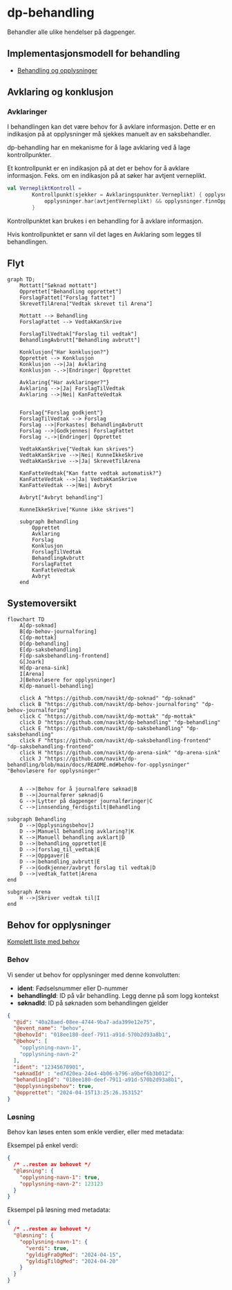 # dp-behandling

Behandler alle ulike hendelser på dagpenger.

## Implementasjonsmodell for behandling

- [Behandling og opplysninger](./opplysning/README.md)

## Avklaring og konklusjon

### Avklaringer

I behandlingen kan det være behov for å avklare informasjon. Dette er en indikasjon på at opplysninger må sjekkes manuelt av en saksbehandler.

dp-behandling har en mekanisme for å lage avklaring ved å lage kontrollpunkter. 

Et kontrollpunkt er en indikasjon på at det er behov for å avklare informasjon. Feks. om en indikasjon på at søker har avtjent verneplikt.

```kotlin
val VernepliktKontroll =
        Kontrollpunkt(sjekker = Avklaringspunkter.Verneplikt) { opplysninger ->
            opplysninger.har(avtjentVerneplikt) && opplysninger.finnOpplysning(avtjentVerneplikt).verdi
        }
```

Kontrollpunktet kan brukes i en behandling for å avklare informasjon.

Hvis kontrollpunktet er sann vil det lages en Avklaring som legges til behandlingen.

## Flyt 

```mermaid
graph TD;
    Mottatt["Søknad mottatt"]
    Opprettet["Behandling opprettet"]
    ForslagFattet["Forslag fattet"]
    SkrevetTilArena["Vedtak skrevet til Arena"]

    Mottatt --> Behandling
    ForslagFattet --> VedtakKanSkrive

    ForslagTilVedtak["Forslag til vedtak"]
    BehandlingAvbrutt["Behandling avbrutt"]

    Konklusjon{"Har konklusjon?"}
    Opprettet --> Konklusjon
    Konklusjon -->|Ja| Avklaring
    Konklusjon -.->|Endringer| Opprettet
    
    Avklaring{"Har avklaringer?"}
    Avklaring -->|Ja| ForslagTilVedtak
    Avklaring -->|Nei| KanFatteVedtak
    
    
    Forslag{"Forslag godkjent"}
    ForslagTilVedtak --> Forslag
    Forslag -->|Forkastes| BehandlingAvbrutt
    Forslag -->|Godkjennes| ForslagFattet
    Forslag -.->|Endringer| Opprettet
    
    VedtakKanSkrive{"Vedtak kan skrives"}
    VedtakKanSkrive -->|Nei| KunneIkkeSkrive
    VedtakKanSkrive -->|Ja| SkrevetTilArena
    
    KanFatteVedtak{"Kan fatte vedtak automatisk?"}
    KanFatteVedtak -->|Ja| VedtakKanSkrive
    KanFatteVedtak -->|Nei| Avbryt
    
    Avbryt["Avbryt behandling"]

    KunneIkkeSkrive["Kunne ikke skrives"]
    
    subgraph Behandling
        Opprettet
        Avklaring
        Forslag
        Konklusjon
        ForslagTilVedtak
        BehandlingAvbrutt
        ForslagFattet
        KanFatteVedtak
        Avbryt
    end
```

## Systemoversikt 

```mermaid
flowchart TD
    A[dp-soknad] 
    B[dp-behov-journalforing]
    C[dp-mottak]
    D[dp-behandling]
    E[dp-saksbehandling]
    F[dp-saksbehandling-frontend]
    G[Joark]
    H[dp-arena-sink]
    I[Arena]
    J[Behovløsere for opplysninger]
    K[dp-manuell-behandling]

    click A "https://github.com/navikt/dp-soknad" "dp-soknad"
    click B "https://github.com/navikt/dp-behov-journalforing" "dp-behov-journalforing"
    click C "https://github.com/navikt/dp-mottak" "dp-mottak"
    click D "https://github.com/navikt/dp-behandling" "dp-behandling"
    click E "https://github.com/navikt/dp-saksbehandling" "dp-saksbehandling"
    click F "https://github.com/navikt/dp-saksbehandling-frontend" "dp-saksbehandling-frontend"
    click H "https://github.com/navikt/dp-arena-sink" "dp-arena-sink"
    click J "https://github.com/navikt/dp-behandling/blob/main/docs/README.md#behov-for-opplysninger" "Behovløsere for opplysninger"


    A -->|Behov for å journalføre søknad|B
    B -->|Journalfører søknad|G
    G -->|Lytter på dagpenger journalføringer|C
    C -->|innsending_ferdigstilt|Behandling

subgraph Behandling
    D -->|Opplysningsbehov|J
    D -->|Manuell behandling avklaring?|K
    K -->|Manuell behandling avklart|D
    D -->|behandling_opprettet|E
    D -->|forslag_til_vedtak|E
    F -->|Oppgaver|E
    D -->|behandling_avbrutt|E
    F -->|Godkjenner/avbryt forslag til vedtak|D
    D -->|vedtak_fattet|Arena
end

subgraph Arena
    H -->|Skriver vedtak til|I
end
```


## Behov for opplysninger

[Komplett liste med behov](./behov.approved.md)

### Behov

Vi sender ut behov for opplysninger med denne konvolutten:

* **ident**: Fødselsnummer eller D-nummer
* **behandlingId**: ID på vår behandling. Legg denne på som logg kontekst 
* **søknadId**: ID på søknaden som behandlingen gjelder

```json
{
  "@id": "40a28aed-08ee-4744-9ba7-ada399e12e75",
  "@event_name": "behov",
  "@behovId": "018ee180-deef-7911-a91d-570b2d93a8b1",
  "@behov": [
    "opplysning-navn-1",
    "opplysning-navn-2"
  ],
  "ident": "12345678901",
  "søknadId" : "ed7d20ea-24e4-4b06-b796-a9bef6b3b012",
  "behandlingId": "018ee180-deef-7911-a91d-570b2d93a8b1",
  "@opplysningsbehov": true,
  "@opprettet": "2024-04-15T13:25:26.353152"
}
```

### Løsning

Behov kan løses enten som enkle verdier, eller med metadata:

Eksempel på enkel verdi:

```json
{
  /* ..resten av behovet */
  "@løsning": {
    "opplysning-navn-1": true,
    "opplysning-navn-2": 123123
  }
}
```

Eksempel på løsning med metadata:
```json
{
  /* ..resten av behovet */
  "@løsning": {
    "opplysning-navn-1": {
      "verdi": true,
      "gyldigFraOgMed": "2024-04-15",
      "gyldigTilOgMed": "2024-04-20"
    }
  }
}
```
